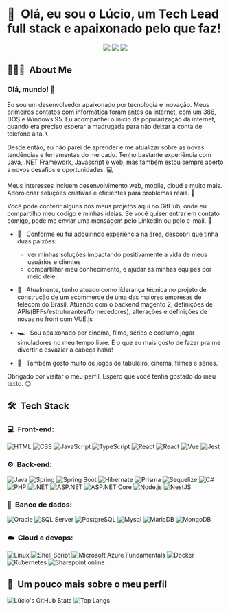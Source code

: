<h1>👋 &nbsp;Olá, eu sou o Lúcio, um Tech Lead full stack e apaixonado pelo que faz!</h1>
<p align="center">
<a target="_blank" href="https://www.youtube.com/channel/UCXF8tZESFfNaXROs0B4OO2w"><img src="https://img.shields.io/badge/youtube-red"/></a>
<a target="_blank" href="https://www.linkedin.com/in/lucio-silva-a6263213/"><img src="https://img.shields.io/badge/linkedin-blue"/></a>
<a target="_blank" href="mailto:luciofdasilva@hotmail.com"><img src="https://img.shields.io/badge/email-darkblue"/></a>

</p>

## 👨🏻‍💻 &nbsp;About Me

### Olá, mundo! 👋

Eu sou um desenvolvedor apaixonado por tecnologia e inovação. Meus primeiros contatos com informática foram antes da internet, com um 386, DOS e Windows 95. Eu acompanhei o início da popularização da internet, quando era preciso esperar a madrugada para não deixar a conta de telefone alta. 📞

Desde então, eu não parei de aprender e me atualizar sobre as novas tendências e ferramentas do mercado. Tenho bastante experiência com Java, .NET Framework, Javascript e web, mas também estou sempre aberto a novos desafios e oportunidades. 💻

Meus interesses incluem desenvolvimento web, mobile, cloud e muito mais. Adoro criar soluções criativas e eficientes para problemas reais. 🚀

Você pode conferir alguns dos meus projetos aqui no GitHub, onde eu compartilho meu código e minhas ideias. 
Se você quiser entrar em contato comigo, pode me enviar uma mensagem pelo LinkedIn ou pelo e-mail. 📧

- 💚 &nbsp; Conforme eu fui adquirindo experiência na área, descobri que tinha duas paixões:
  - ver minhas soluções impactando positivamente a vida de meus usuários e clientes
  - compartilhar meu conhecimento, e ajudar as minhas equipes por meio dele.

- 🚀 &nbsp; Atualmente, tenho atuado como líderança técnica no projeto de construção de um ecommerce de uma das maiores empresas de telecom do Brasil.
  Atuando com o backend magento 2, definições de APIs(BFFs/estruturantes/fornecedores), alterações e definições de novas no front com VUE.js 
- 🏎 &nbsp; Sou apaixonado por cinema, filme, séries e costumo jogar simuladores no meu tempo livre. É o que eu mais gosto de fazer pra me divertir e esvaziar a cabeça haha!
- 🎲 &nbsp; Também gosto muito de jogos de tabuleiro, cinema, filmes e séries.

Obrigado por visitar o meu perfil. Espero que você tenha gostado do meu texto. 😊

<h2> 🛠 &nbsp;Tech Stack</h2>
<h3>💻 &nbsp;Front-end:</h3>

![HTML](https://img.shields.io/badge/-HTML-333333?style=flat&logo=HTML5)
![CSS](https://img.shields.io/badge/-CSS-333333?style=flat&logo=CSS3&logoColor=1572B6)
![JavaScript](https://img.shields.io/badge/-JavaScript-333333?style=flat&logo=javascript)
![TypeScript](https://img.shields.io/badge/-TypeScript-333333?style=flat&logo=typescript&logoColor=2D79C7)
![React](https://img.shields.io/badge/-React-333333?style=flat&logo=react)
![React](https://img.shields.io/badge/-React%20Native-333333?style=flat&logo=react)
![Vue](https://img.shields.io/badge/-Vue-333333?style=flat&logo=vue.js)
![Jest](https://img.shields.io/badge/-Jest-333333?style=flat&logo=jest&logoColor=E535AB)

<h3>⚙️ &nbsp;Back-end:</h3>

![Java](https://img.shields.io/badge/Java-333333?style=for-the-badge&logo=openjdk&style=flat)
![Spring](https://img.shields.io/badge/Spring-333333?style=for-the-badge&logo=spring&style=flat)
![Spring Boot](https://img.shields.io/badge/Spring%20boot-333333?style=for-the-badge&logo=spring%20boot&style=flat)
![Hibernate](https://img.shields.io/badge/Hibernate-333333?style=for-the-badge&logo=Hibernate&style=flat)
![Prisma](https://img.shields.io/badge/Prisma-333333?style=for-the-badge&logo=Prisma&style=flat)
![Sequelize](https://img.shields.io/badge/Sequelize-333333?style=for-the-badge&logo=Sequelize&style=flat)
![C#](https://img.shields.io/badge/-Csharp-333333?style=for-the-badge&logo=csharp&style=flat)
![PHP](https://img.shields.io/badge/-PHP-333333?style=for-the-badge&logo=php&style=flat)
![.NET](https://img.shields.io/badge/.NET-333333?style=for-the-badge&logo=dotnet&style=flat)
![ASP.NET](https://img.shields.io/badge/-ASP.NET-333333?style=for-the-badge&logo=.net&style=flat)
![ASP.NET Core](https://img.shields.io/badge/-ASP.NET-333333?style=for-the-badge&logo=.net&style=flat)
![Node.js](https://img.shields.io/badge/-Node.js-333333?style=flat&logo=node.js)
![NestJS](https://img.shields.io/badge/-NestJS-333333?style=flat&logo=nestjs&logoColor=E535AB)

<h3>📘 &nbsp;Banco de dados:</h3>

![Oracle](https://img.shields.io/badge/-Oracle-333333?style=flat&logo=oracle)
![SQL Server](https://img.shields.io/badge/-SQL%20server-333333?style=flat&logo=microsoft-sql-server)
![PostgreSQL](https://img.shields.io/badge/-PostgreSQL-333333?style=flat&logo=postgresql)
![Mysql](https://img.shields.io/badge/-MySQL-333333?style=flat&logo=mysql)
![MariaDB](https://img.shields.io/badge/-MariaDB-333333?style=flat&logo=mariadb)
![MongoDB](https://img.shields.io/badge/-MongoDB-333333?style=flat&logo=mongodb)

<h3>☁️ &nbsp;Cloud e devops:</h3>

![Linux](https://img.shields.io/badge/-Linux-333333?style=flat&logo=linux)
![Shell Script](https://img.shields.io/badge/-Shell_Script-333333?style=flat&logo=gnu-bash)
![Microsoft Azure Fundamentals](https://img.shields.io/badge/-Microsoft_Azure-333333?style=flat&logo=microsoft-azure)
![Docker](https://img.shields.io/badge/-Docker-333333?style=flat&logo=docker)
![Kubernetes](https://img.shields.io/badge/-kubernetes-333333?style=flat&logo=kubernetes)
![Sharepoint online](https://img.shields.io/badge/-SharePoint%20online-333333?style=flat&logo=microsoft-sharepoint)

<h2>🚀 &nbsp;Um pouco mais sobre o meu perfil</h2>

![Lúcio's GitHub Stats](https://github-readme-stats.vercel.app/api?username=luciosilva&show_icons=true&theme=dracula)  ![Top Langs](https://github-readme-stats.vercel.app/api/top-langs/?username=luciosilva&show_icons=true&theme=dracula)

